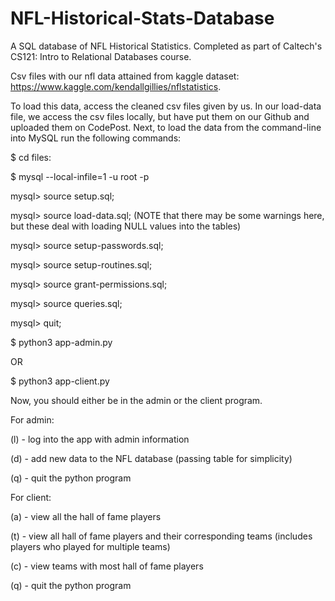 # NFL-Historical-Stats-Database
A SQL database of NFL Historical Statistics. Completed as part of Caltech's CS121: Intro to Relational Databases course.

Csv files with our nfl data attained from kaggle dataset: https://www.kaggle.com/kendallgillies/nflstatistics.

To load this data, access the cleaned csv files given by us. In our load-data file, we access the csv files locally, but have put them on our Github and uploaded them on CodePost. Next, to load the data from the command-line into MySQL run the following commands:

$ cd files:

$ mysql --local-infile=1 -u root -p

mysql> source setup.sql;

mysql> source load-data.sql; (NOTE that there may be some warnings here, but these deal with loading NULL values into the tables)

mysql> source setup-passwords.sql;

mysql> source setup-routines.sql;

mysql> source grant-permissions.sql;

mysql> source queries.sql;

mysql> quit;

$ python3 app-admin.py

OR

$ python3 app-client.py


Now, you should either be in the admin or the client program.

For admin:

(l) - log into the app with admin information

(d) - add new data to the NFL database (passing table for simplicity)

(q) - quit the python program

For client:

(a) - view all the hall of fame players

(t) - view all hall of fame players and their corresponding teams (includes players who played for multiple teams)

(c) - view teams with most hall of fame players

(q) - quit the python program
